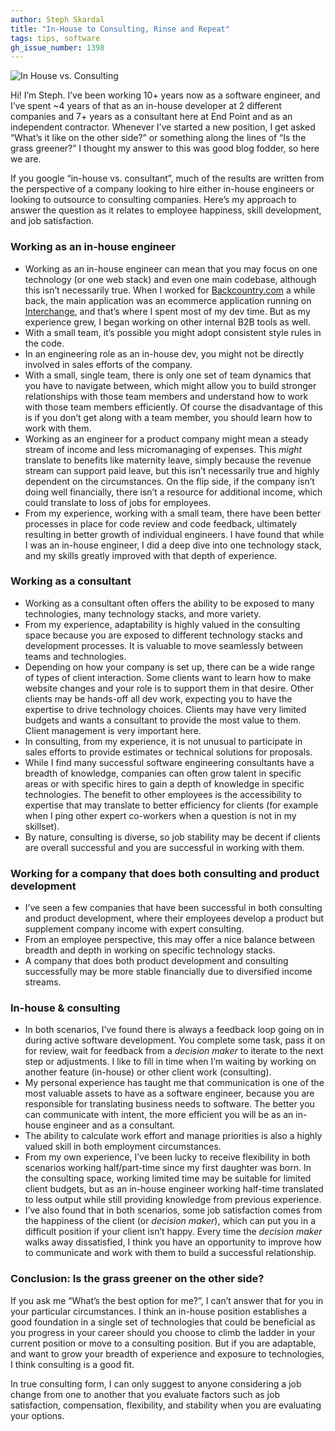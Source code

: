 ```yaml
---
author: Steph Skardal
title: "In-House to Consulting, Rinse and Repeat"
tags: tips, software
gh_issue_number: 1398
---
```


<img src="/blog/2018/03/27/in-house-to-consulting/burst-image.jpg" alt="In House vs. Consulting" />

Hi! I’m Steph. I’ve been working 10+ years now as a software engineer, and I’ve spent ~4 years of that as an in-house developer at 2 different companies and 7+ years as a consultant here at End Point and as an independent contractor. Whenever I’ve started a new position, I get asked “What’s it like on the other side?” or something along the lines of “Is the grass greener?” I thought my answer to this was good blog fodder, so here we are.

If you google “in-house vs. consultant”, much of the results are written from the perspective of a company looking to hire either in-house engineers or looking to outsource to consulting companies. Here’s my approach to answer the question as it relates to employee happiness, skill development, and job satisfaction.

### Working as an in-house engineer

* Working as an in-house engineer can mean that you may focus on one technology (or one web stack) and even one main codebase, although this isn’t necessarily true. When I worked for [Backcountry.com](https://www.backcountry.com/) a while back, the main application was an ecommerce application running on [Interchange](http://www.icdevgroup.org/), and that’s where I spent most of my dev time. But as my experience grew, I began working on other internal B2B tools as well.
* With a small team, it’s possible you might adopt consistent style rules in the code.
* In an engineering role as an in-house dev, you might not be directly involved in sales efforts of the company.
* With a small, single team, there is only one set of team dynamics that you have to navigate between, which might allow you to build stronger relationships with those team members and understand how to work with those team members efficiently. Of course the disadvantage of this is if you don’t get along with a team member, you should learn how to work with them.
* Working as an engineer for a product company might mean a steady stream of income and less micromanaging of expenses. This _might_ translate to benefits like maternity leave, simply because the revenue stream can support paid leave, but this isn’t necessarily true and highly dependent on the circumstances. On the flip side, if the company isn’t doing well financially, there isn’t a resource for additional income, which could translate to loss of jobs for employees.
* From my experience, working with a small team, there have been better processes in place for code review and code feedback, ultimately resulting in better growth of individual engineers. I have found that while I was an in-house engineer, I did a deep dive into one technology stack, and my skills greatly improved with that depth of experience.

### Working as a consultant

* Working as a consultant often offers the ability to be exposed to many technologies, many technology stacks, and more variety.
* From my experience, adaptability is highly valued in the consulting space because you are exposed to different technology stacks and development processes. It is valuable to move seamlessly between teams and technologies.
* Depending on how your company is set up, there can be a wide range of types of client interaction. Some clients want to learn how to make website changes and your role is to support them in that desire. Other clients may be hands-off all dev work, expecting you to have the expertise to drive technology choices. Clients may have very limited budgets and wants a consultant to provide the most value to them. Client management is very important here.
* In consulting, from my experience, it is not unusual to participate in sales efforts to provide estimates or technical solutions for proposals.
* While I find many successful software engineering consultants have a breadth of knowledge, companies can often grow talent in specific areas or with specific hires to gain a depth of knowledge in specific technologies. The benefit to other employees is the accessibility to expertise that may translate to better efficiency for clients (for example when I ping other expert co-workers when a question is not in my skillset).
* By nature, consulting is diverse, so job stability may be decent if clients are overall successful and you are successful in working with them.

### Working for a company that does both consulting and product development

* I’ve seen a few companies that have been successful in both consulting and product development, where their employees develop a product but supplement company income with expert consulting.
* From an employee perspective, this may offer a nice balance between breadth and depth in working on specific technology stacks.
* A company that does both product development and consulting successfully may be more stable financially due to diversified income streams.

### In-house & consulting

* In both scenarios, I’ve found there is always a feedback loop going on in during active software development. You complete some task, pass it on for review, wait for feedback from a _decision maker_ to iterate to the next step or adjustments. I like to fill in time when I’m waiting by working on another feature (in-house) or other client work (consulting).
* My personal experience has taught me that communication is one of the most valuable assets to have as a software engineer, because you are responsible for translating business needs to software. The better you can communicate with intent, the more efficient you will be as an in-house engineer and as a consultant.
* The ability to calculate work effort and manage priorities is also a highly valued skill in both employment circumstances.
* From my own experience, I’ve been lucky to receive flexibility in both scenarios working half/​part-time since my first daughter was born. In the consulting space, working limited time may be suitable for limited client budgets, but as an in-house engineer working half-time translated to less output while still providing knowledge from previous experience.
* I’ve also found that in both scenarios, some job satisfaction comes from the happiness of the client (or _decision maker_), which can put you in a difficult position if your client isn’t happy. Every time the _decision maker_ walks away dissatisfied, I think you have an opportunity to improve how to communicate and work with them to build a successful relationship.

### Conclusion: Is the grass greener on the other side?

If you ask me “What’s the best option for me?”, I can’t answer that for you in your particular circumstances. I think an in-house position establishes a good foundation in a single set of technologies that could be beneficial as you progress in your career should you choose to climb the ladder in your current position or move to a consulting position. But if you are adaptable, and want to grow your breadth of experience and exposure to technologies, I think consulting is a good fit.

In true consulting form, I can only suggest to anyone considering a job change from one to another that you evaluate factors such as job satisfaction, compensation, flexibility, and stability when you are evaluating your options.
